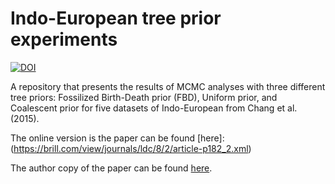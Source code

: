 # Indo-European tree prior experiments

[![DOI](https://zenodo.org/badge/88611866.svg)](https://zenodo.org/badge/latestdoi/88611866)

A repository that presents the results of MCMC analyses with three different tree priors: Fossilized Birth-Death prior (FBD), Uniform prior, and Coalescent prior for five datasets of Indo-European from Chang et al. (2015).

The online version is the paper can be found [here]:(https://brill.com/view/journals/ldc/8/2/article-p182_2.xml)

The author copy of the paper can be found [here](http://phylostar.github.io/PhyloStar.github.io/publications/ie_dating_ldc.pdf).
